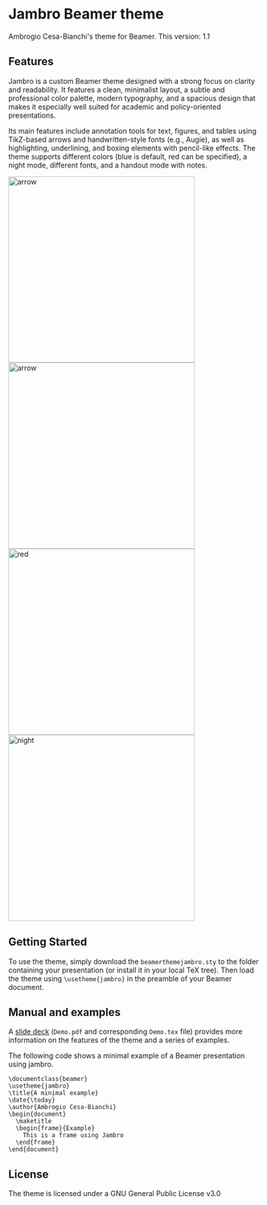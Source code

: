# Jambro Beamer theme
Ambrogio Cesa-Bianchi's theme for Beamer. This version: 1.1

## Features

Jambro is a custom Beamer theme designed with a strong focus on clarity and readability. It features a clean, minimalist layout, a subtle and professional color palette, modern typography, and a spacious design that makes it especially well suited for academic and policy-oriented presentations.

Its main features include annotation tools for text, figures, and tables using TikZ-based arrows and handwritten-style fonts (e.g., Augie), as well as highlighting, underlining, and boxing elements with pencil-like effects. The theme supports different colors (blue is default, red can be specified), a night mode, different fonts, and a handout mode with notes.

<img width="370" alt="arrow" src="https://user-images.githubusercontent.com/45069084/201375060-75b98059-c461-4ab8-81b8-f39472bb8578.png"> <img width="370" alt="arrow" src="https://user-images.githubusercontent.com/45069084/201373761-2ae948e3-750d-4ba8-9326-b179e1d0fb0f.png"> 
<img width="370" alt="red" src="https://user-images.githubusercontent.com/45069084/201955212-cbb5db2e-974f-449e-bb3a-572a63ec7755.png"> <img width="370" alt="night" src="https://user-images.githubusercontent.com/45069084/201954770-dbd3600a-cd50-4142-9fd3-34d1d059ad38.png">

## Getting Started

To use the theme, simply download the `beamerthemejambro.sty` to the folder containing your presentation (or install it in your local TeX tree). Then load the theme using `\usetheme{jambro}` in the preamble of your Beamer document.

## Manual and examples

A [slide deck](https://github.com/ambropo/JambroBeamerTheme/blob/main/Demo.pdf "Demo") (`Demo.pdf` and corresponding `Demo.tex` file) provides more information on the features of the theme and a series of examples.

The following code shows a minimal example of a Beamer presentation using jambro.

```
\documentclass{beamer}
\usetheme{jambro}
\title{A minimal example}
\date{\today}
\author{Ambrogio Cesa-Bianchi}
\begin{document}
  \maketitle
  \begin{frame}{Example}
    This is a frame using Jambro
  \end{frame}
\end{document}
```

## License
The theme is licensed under a GNU General Public License v3.0
